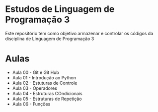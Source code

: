 ﻿# Estudos de Linguagem de Programação 3
Este repositório tem como objetivo armazenar e controlar os códigos da disciplina de Linguagem de Programação 3
# Aulas
- Aula 00 - Git e Git Hub
- Aula 01 - Introdução ao Python
- Aula 02 - Estuturas de Controle
- Aula 03 - Operadores
- Aula 04 - Estruturas COndicionais
- Aula 05 - Estruturas de Repetição 
- Aula 06 - Funções 
